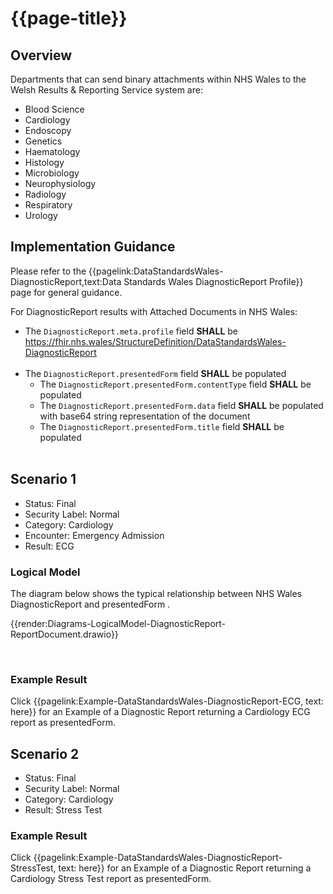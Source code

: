 # {{page-title}}

## Overview
Departments that can send binary attachments within NHS Wales to the Welsh Results & Reporting Service system are:

- Blood Science
- Cardiology
- Endoscopy
- Genetics
- Haematology
- Histology
- Microbiology
- Neurophysiology
- Radiology
- Respiratory
- Urology

## Implementation Guidance
Please refer to the {{pagelink:DataStandardsWales-DiagnosticReport,text:Data Standards Wales DiagnosticReport Profile}} page for general guidance.

For DiagnosticReport results with Attached Documents in NHS Wales:

* The `DiagnosticReport.meta.profile` field **SHALL** be <u>https://fhir.nhs.wales/StructureDefinition/DataStandardsWales-DiagnosticReport</u>
<br><br>
* The `DiagnosticReport.presentedForm` field **SHALL** be populated
    * The `DiagnosticReport.presentedForm.contentType` field **SHALL** be populated
    * The `DiagnosticReport.presentedForm.data` field **SHALL** be populated with base64 string representation of the document
    * The `DiagnosticReport.presentedForm.title` field **SHALL** be populated
<br><br>
## Scenario 1
- Status: Final
- Security Label: Normal
- Category: Cardiology
- Encounter: Emergency Admission
- Result: ECG

### Logical Model
The diagram below shows the typical relationship between NHS Wales DiagnosticReport and presentedForm .
<br>

{{render:Diagrams-LogicalModel-DiagnosticReport-ReportDocument.drawio}}

<br />

### Example Result
Click {{pagelink:Example-DataStandardsWales-DiagnosticReport-ECG, text: here}} for an Example of a Diagnostic Report returning a Cardiology ECG report as presentedForm.

## Scenario 2
- Status: Final
- Security Label: Normal
- Category: Cardiology
- Result: Stress Test

### Example Result
Click {{pagelink:Example-DataStandardsWales-DiagnosticReport-StressTest, text: here}} for an Example of a Diagnostic Report returning a Cardiology Stress Test report as presentedForm.